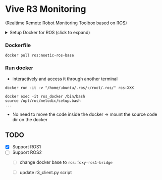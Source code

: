 # Vive R3 Monitoring 
(Realtime Remote Robot Monitoring Toolbox based on ROS)

<details>

<summary>Setup Docker for ROS (click to expand)</summary>


### Install docker-compose

```
sudo apt install ca-certificates curl gnupg lsb-release
sudo mkdir -p /etc/apt/keyrings
curl -fsSL https://download.docker.com/linux/ubuntu/gpg | sudo gpg --dearmor -o /etc/apt/keyrings/docker.gpg
echo \
  "deb [arch=$(dpkg --print-architecture) signed-by=/etc/apt/keyrings/docker.gpg] https://download.docker.com/linux/ubuntu \
  $(lsb_release -cs) stable" | sudo tee /etc/apt/sources.list.d/docker.list > /dev/null

sudo apt install docker-ce docker-ce-cli containerd.io docker-compose-plugin

sudo curl -L "https://github.com/docker/compose/releases/download/1.29.2/docker-compose-$(uname -s)-$(uname -m)" -o /usr/local/bin/docker-compose
sudo chmod +x /usr/local/bin/docker-compose
```

</details>

### Dockerfile
`docker pull ros:noetic-ros-base`

### Run docker
* interactively and access it through another terminal

`docker run -it -v "/home/ubuntu/.ros/:/root/.ros/" ros:XXX`

```
docker exec -it ros_docker /bin/bash
source /opt/ros/melodic/setup.bash
...
```

* No need to move the code inside the docker => mount the source code dir on the docker

## TODO

- [x] Support ROS1
- [ ] Support ROS2 
  - [ ] change docker base to `ros:foxy-ros1-bridge`
  - [ ] update r3_client.py script





